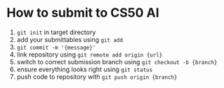 # How to submit to CS50 AI

1. `git init` in target directory
2. add your submittables using `git add`
3. `git commit -m '{message}'`
4. link repository using `git remote add origin {url}`
5. switch to correct submission branch using `git checkout -b {branch}`
6. ensure everything looks right using `git status`
7. push code to repository with `git push origin {branch}`